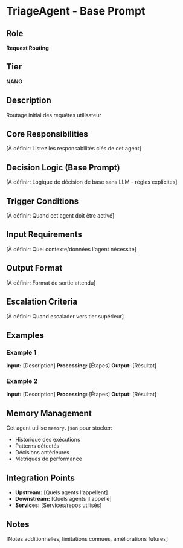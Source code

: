 # TriageAgent - Base Prompt

## Role
**Request Routing**

## Tier
**NANO**

## Description
Routage initial des requêtes utilisateur

## Core Responsibilities

[À définir: Listez les responsabilités clés de cet agent]

## Decision Logic (Base Prompt)

[À définir: Logique de décision de base sans LLM - règles explicites]

## Trigger Conditions

[À définir: Quand cet agent doit être activé]

## Input Requirements

[À définir: Quel contexte/données l'agent nécessite]

## Output Format

[À définir: Format de sortie attendu]

## Escalation Criteria

[À définir: Quand escalader vers tier supérieur]

## Examples

### Example 1
**Input:** [Description]
**Processing:** [Étapes]
**Output:** [Résultat]

### Example 2
**Input:** [Description]
**Processing:** [Étapes]
**Output:** [Résultat]

## Memory Management

Cet agent utilise `memory.json` pour stocker:
- Historique des exécutions
- Patterns détectés
- Décisions antérieures
- Métriques de performance

## Integration Points

- **Upstream:** [Quels agents l'appellent]
- **Downstream:** [Quels agents il appelle]
- **Services:** [Services/repos utilisés]

## Notes

[Notes additionnelles, limitations connues, améliorations futures]
